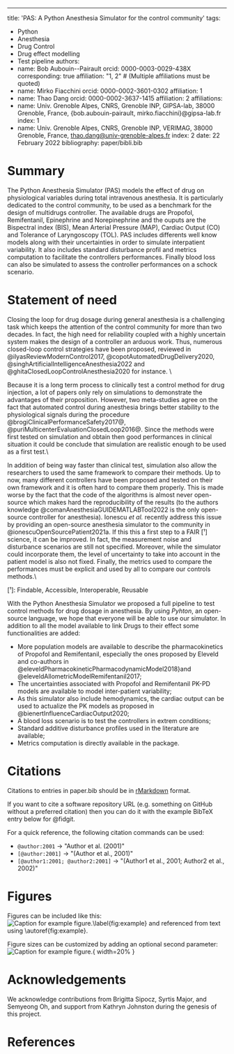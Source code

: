 ---
title: 'PAS: A Python Anesthesia Simulator for the control community'
tags:
  - Python
  - Anesthesia
  - Drug Control
  - Drug effect modelling
  - Test pipeline
authors:
  - name: Bob Aubouin--Pairault
    orcid: 0000-0003-0029-438X
    corresponding: true
    affiliation: "1, 2" # (Multiple affiliations must be quoted)
  - name: Mirko Fiacchini
	orcid: 0000-0002-3601-0302
	affiliation: 1
  - name: Thao Dang
	orcid: 0000-0002-3637-1415
    affiliation: 2
affiliations:
 - name: Univ. Grenoble Alpes, CNRS, Grenoble INP, GIPSA-lab, 38000 Grenoble, France, {bob.aubouin-pairault, mirko.fiacchini}@gipsa-lab.fr
   index: 1
 - name: Univ. Grenoble Alpes, CNRS, Grenoble INP, VERIMAG, 38000 Grenoble, France, thao.dang@univ-grenoble-alpes.fr
   index: 2
date: 22 February 2022
bibliography: paper/bibli.bib


# Summary

The Python Anesthesia Simulator (PAS) models the effect of drug on physiological variables during total intravenous anesthesia. It is particularly dedicated to the control community, to be used as a benchmark for the design of multidrugs controller. The available drugs are Propofol, Remifentanil, Epinephrine and Norepinephrine and the ouputs are the Bispectral index (BIS), Mean Arterial Pressure (MAP), Cardiac Output (CO) and Tolerance of Laryngoscopy (TOL). PAS includes differents well know models along with their uncertainties in order to simulate interpatient variability. It also includes standard disturbance profil and metrics computation to facilitate the controllers performances. Finally blood loss can also be simulated to assess the controller performances on a schock scenario.

# Statement of need

Closing the loop for drug dosage during general anesthesia is a challenging task which keeps the attention of the control community for more than two decades. In fact, the high need for reliability coupled with a highly uncertain system makes the design of a controller an arduous work. Thus, numerous closed-loop control strategies have been proposed, reviewed in @ilyasReviewModernControl2017, @copotAutomatedDrugDelivery2020, @singhArtificialIntelligenceAnesthesia2022 and @ghitaClosedLoopControlAnesthesia2020 for instance. \\

  

Because it is a long term process to clinically test a control method for drug injection, a lot of papers only rely on simulations to demonstrate the advantages of their proposition. However, two meta-studies agree on the fact that automated control during anesthesia brings better stability to the physiological signals during the procedure @brogiClinicalPerformanceSafety2017@, @puriMulticenterEvaluationClosedLoop2016@. Since the methods were first tested on simulation and obtain then good performances in clinical situation it could be conclude that simulation are realistic enough to be used as a first test.\\

  

In addition of being way faster than clinical test, simulation also allow the researchers to used the same framework to compare their methods. Up to now, many different controllers have been proposed and tested on their own framework and it is often hard to compare them properly. This is made worse by the fact that the code of the algorithms is almost never open-source which makes hard the reproducibility of the results (to the authors knowledge @comanAnesthesiaGUIDEMATLABTool2022 is the only open-source controller for anesthesia). Ionescu *et al.* recently address this issue by providing an open-source anesthesia simulator to the community in  @ionescuOpenSourcePatient2021a. If this this a first step to a FAIR [¹] science, it can be improved. In fact, the measurement noise and disturbance scenarios are still not specified. Moreover, while the simulator could incorporate them, the level of uncertainty to take into account in the patient model is also not fixed. Finally, the metrics used to compare the performances must be explicit and used by all to compare our controls methods.\\

[¹]: Findable, Accessible, Interoperable, Reusable
  

  

With the Python Anesthesia Simulator we proposed a full pipeline to test control methods for drug dosage in anesthesia. By using *Pyhton*, an open-source language, we hope that everyone will be able to use our simulator. In addition to all the model available to link Drugs to their effect some functionalities are added:

- More population models are available to describe the pharmacokinetics of Propofol and Remifentanil, especially the ones proposed by Eleveld and co-authors in @eleveldPharmacokineticPharmacodynamicModel2018}and @eleveldAllometricModelRemifentanil2017;
- The uncertainties associated with Propofol and Remifentanil PK-PD models are available to model inter-patient variability;
- As this simulator also include hemodynamics, the cardiac output can be used to actualize the PK models as proposed in @bienertInfluenceCardiacOutput2020;
- A blood loss scenario is to test the controllers in extrem conditions;
- Standard additive disturbance profiles used in the literature are available;
-  Metrics computation is directly available in the package.



# Citations

Citations to entries in paper.bib should be in
[rMarkdown](http://rmarkdown.rstudio.com/authoring_bibliographies_and_citations.html)
format.

If you want to cite a software repository URL (e.g. something on GitHub without a preferred
citation) then you can do it with the example BibTeX entry below for @fidgit.

For a quick reference, the following citation commands can be used:
- `@author:2001`  ->  "Author et al. (2001)"
- `[@author:2001]` -> "(Author et al., 2001)"
- `[@author1:2001; @author2:2001]` -> "(Author1 et al., 2001; Author2 et al., 2002)"

# Figures

Figures can be included like this:
![Caption for example figure.\label{fig:example}](figure.png)
and referenced from text using \autoref{fig:example}.

Figure sizes can be customized by adding an optional second parameter:
![Caption for example figure.](figure.png){ width=20% }

# Acknowledgements

We acknowledge contributions from Brigitta Sipocz, Syrtis Major, and Semyeong
Oh, and support from Kathryn Johnston during the genesis of this project.

# References